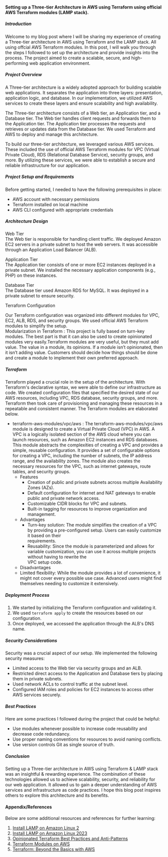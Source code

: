 #### Setting up a Three-tier Architecture in AWS using Terraform using official AWS Terraform modules (LAMP stack). 
##### Introduction

Welcome to my blog post where I will be sharing my experience of creating a Three-tier architecture in AWS using Terraform and the LAMP stack. All using offcial AWS Terraform modules.  In this post, I will walk you through the steps I followed to set up the architecture and provide insights into the process. The project aimed to create a scalable, secure, and high-performing web application environment. <br/>
##### Project Overview

A Three-tier architecture is a widely adopted approach for building scalable web applications. It separates the application into three layers: presentation, application logic, and database. In our implementation, we utilized AWS services to create these layers and ensure scalability and high availability. <br/>

The Three-tier architecture consists of a Web tier, an Application tier, and a Database tier. The Web tier handles client requests and forwards them to the Application tier. The Application tier processes the requests and retrieves or updates data from the Database tier. We used Terraform and AWS to deploy and manage this architecture. <br/>

To build our three-tier architecture, we leveraged various AWS services. These included the use of official AWS Terraform modules for VPC (Virtual Private Cloud), RDS (Relational Database Service), security groups, and more. By utilizing these services, we were able to establish a secure and reliable infrastructure for our application.

##### Project Setup and Requirements
Before getting started, I needed to have the following prerequisites in place: 

- AWS account with necessary permissions <br/>
- Terraform installed on local machine <br/>
- AWS CLI configured with appropriate credentials <br/>

##### Architecture Design

Web Tier <br/>
The Web tier is responsible for handling client traffic. We deployed Amazon EC2 servers in a private subnet to host the web servers. It was accessible through an Application Load Balancer (ALB). <br/>

Application Tier <br/>
The Application tier consists of one or more EC2 instances deployed in a private subnet. We installed the necessary application components (e.g., PHP) on these instances.<br/>

Database Tier <br/>
The Database tier used Amazon RDS for MySQL. It was deployed in a private subnet to ensure security. <br/>

Terraform Configuration <br/>

Our Terraform configuration was organized into different modules for VPC, EC2, ALB, RDS, and security groups. We used official AWS Terraform modules to simplify the setup. <br/>
Modularization in Terraform : This project is fully based on turn-key modules. The best part is that it can also be used to create opinionated modules very easily.Terraform modules are very useful, but they must add value. The value in a module, its opinions. If a module isn’t opinionated, then it isn’t adding value. Customers should decide how things should be done and create a module to implement their own preferred approach. 


##### Terraform
Terraform played a crucial role in the setup of the architecture. With Terraform's declarative syntax, we were able to define our infrastructure as code. We created configuration files that specified the desired state of our AWS resources, including VPC, RDS database, security groups, and more. Terraform then took care of provisioning and managing these resources in a repeatable and consistent manner. The Terraform modules are elaborated below.

 - terraform-aws-modules/vpc/aws : The terraform-aws-modules/vpc/aws module is designed to create a Virtual Private Cloud (VPC) in AWS. A VPC is a logically isolated section of the AWS cloud where you can launch resources, such as Amazon EC2 instances and RDS databases. This module abstracts the complexities of creating a VPC and provides a simple, reusable configuration. It provides a set of configurable options for creating a VPC, including the number of subnets, the IP address range, and the availability zones. The module also creates the necessary resources for the VPC, such as internet gateways, route tables, and security groups.
   - Features
     - Creation of public and private subnets across multiple Availability Zones (AZs).
     - Default configuration for internet and NAT gateways to enable public and private network access.
     - Customizable CIDR blocks for VPC and subnets.
     - Built-in tagging for resources to improve organization and management.
   - Advantages
     - Turn-key solution: The module simplifies the creation of a VPC by providing a pre-configured setup. Users can easily customize it based on their   
       requirements.
     - Reusability: Since the module is parameterized and allows for variable customization, you can use it across multiple projects without having to rewrite the  
       VPC setup code.
    - Disadvantages
     - Limited flexibility: While the module provides a lot of convenience, it might not cover every possible use case. Advanced users might find themselves 
       needing to customize it extensively.  


##### Deployment Process
1. We started by initializing the Terraform configuration and validating it.<br/>
2. We used `terraform apply` to create the resources based on our configuration. <br/>
3. Once deployed, we accessed the application through the ALB's DNS name. <br/>

##### Security Considerations

Security was a crucial aspect of our setup. We implemented the following security measures: <br/>

- Limited access to the Web tier via security groups and an ALB. <br/>
- Restricted direct access to the Application and Database tiers by placing them in private subnets. <br/>
- Used network ACLs to control traffic at the subnet level. <br/>
- Configured IAM roles and policies for EC2 instances to access other AWS services securely. <br/>

##### Best Practices
Here are some practices I followed during the project that could be helpful:

 - Use modules whenever possible to increase code reusability and decrease code redundancy.
 - Use proper naming conventions for resources to avoid naming conflicts.
 - Use version controls Git as single source of truth.

##### Conclusion

Setting up a Three-tier architecture in AWS using Terraform & LAMP stack was an insightful & rewarding experience.  The combination of these technologies allowed us to achieve scalability, security, and reliability for our web application. It allowed us to gain a deeper understanding of AWS services and infrastructure as code practices. I hope this blog post inspires others to explore this architecture and its benefits.

#### Appendix/References

Below are some additional resources and references for further learning: <br/>

1. [Install LAMP on Amazon Linux 2](https://docs.aws.amazon.com/AWSEC2/latest/UserGuide/ec2-lamp-amazon-linux-2.html)<br/>
2. [Install LAMP on Amazon Linux 2023](https://docs.aws.amazon.com/AWSEC2/latest/UserGuide/ec2-lamp-amazon-linux-2023.html) <br/>
3. [Opinionated Terraform Best Practices and Anti-Patterns](https://www.hashicorp.com/resources/opinionated-terraform-best-practices-and-anti-patterns)<br/>
4. [Terraform Modules on AWS](https://www.hashicorp.com/blog/terraform-modules-on-aws)<br/>
5. [Terraform: Beyond the Basics with AWS](https://aws.amazon.com/blogs/apn/terraform-beyond-the-basics-with-aws/)<br/>
